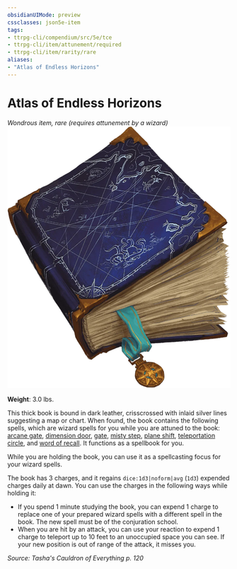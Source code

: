 ```yaml
---
obsidianUIMode: preview
cssclasses: json5e-item
tags:
- ttrpg-cli/compendium/src/5e/tce
- ttrpg-cli/item/attunement/required
- ttrpg-cli/item/rarity/rare
aliases: 
- "Atlas of Endless Horizons"
---
```

# Atlas of Endless Horizons
*Wondrous item, rare (requires attunement by a wizard)*  
![](3-Compendium/items/img/atlas-of-endless-horizons.webp#right)

**Weight**: 3.0 lbs.

This thick book is bound in dark leather, crisscrossed with inlaid silver lines suggesting a map or chart. When found, the book contains the following spells, which are wizard spells for you while you are attuned to the book: [arcane gate](3-Compendium/spells/arcane-gate-xphb.md), [dimension door](3-Compendium/spells/dimension-door-xphb.md), [gate](3-Compendium/spells/gate-xphb.md), [misty step](3-Compendium/spells/misty-step-xphb.md), [plane shift](3-Compendium/spells/plane-shift-xphb.md), [teleportation circle](3-Compendium/spells/teleportation-circle-xphb.md), and [word of recall](3-Compendium/spells/word-of-recall-xphb.md). It functions as a spellbook for you.

While you are holding the book, you can use it as a spellcasting focus for your wizard spells.

The book has 3 charges, and it regains `dice:1d3|noform|avg` (`1d3`) expended charges daily at dawn. You can use the charges in the following ways while holding it:

- If you spend 1 minute studying the book, you can expend 1 charge to replace one of your prepared wizard spells with a different spell in the book. The new spell must be of the conjuration school.  
- When you are hit by an attack, you can use your reaction to expend 1 charge to teleport up to 10 feet to an unoccupied space you can see. If your new position is out of range of the attack, it misses you.  

*Source: Tasha's Cauldron of Everything p. 120*
